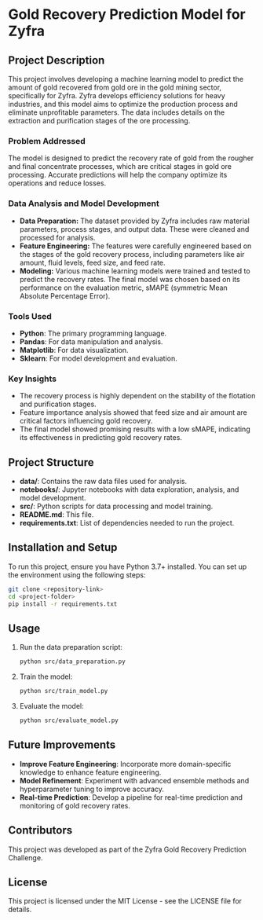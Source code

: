 
# Gold Recovery Prediction Model for Zyfra

## Project Description
This project involves developing a machine learning model to predict the amount of gold recovered from gold ore in the gold mining sector, specifically for Zyfra. Zyfra develops efficiency solutions for heavy industries, and this model aims to optimize the production process and eliminate unprofitable parameters. The data includes details on the extraction and purification stages of the ore processing.

### Problem Addressed
The model is designed to predict the recovery rate of gold from the rougher and final concentrate processes, which are critical stages in gold ore processing. Accurate predictions will help the company optimize its operations and reduce losses.

### Data Analysis and Model Development
- **Data Preparation:** The dataset provided by Zyfra includes raw material parameters, process stages, and output data. These were cleaned and processed for analysis.
- **Feature Engineering:** The features were carefully engineered based on the stages of the gold recovery process, including parameters like air amount, fluid levels, feed size, and feed rate.
- **Modeling:** Various machine learning models were trained and tested to predict the recovery rates. The final model was chosen based on its performance on the evaluation metric, sMAPE (symmetric Mean Absolute Percentage Error).

### Tools Used
- **Python**: The primary programming language.
- **Pandas**: For data manipulation and analysis.
- **Matplotlib**: For data visualization.
- **Sklearn**: For model development and evaluation.

### Key Insights
- The recovery process is highly dependent on the stability of the flotation and purification stages.
- Feature importance analysis showed that feed size and air amount are critical factors influencing gold recovery.
- The final model showed promising results with a low sMAPE, indicating its effectiveness in predicting gold recovery rates.

## Project Structure
- **data/**: Contains the raw data files used for analysis.
- **notebooks/**: Jupyter notebooks with data exploration, analysis, and model development.
- **src/**: Python scripts for data processing and model training.
- **README.md**: This file.
- **requirements.txt**: List of dependencies needed to run the project.

## Installation and Setup
To run this project, ensure you have Python 3.7+ installed. You can set up the environment using the following steps:

```bash
git clone <repository-link>
cd <project-folder>
pip install -r requirements.txt
```

## Usage
1. Run the data preparation script:
    ```bash
    python src/data_preparation.py
    ```
2. Train the model:
    ```bash
    python src/train_model.py
    ```
3. Evaluate the model:
    ```bash
    python src/evaluate_model.py
    ```

## Future Improvements
- **Improve Feature Engineering**: Incorporate more domain-specific knowledge to enhance feature engineering.
- **Model Refinement**: Experiment with advanced ensemble methods and hyperparameter tuning to improve accuracy.
- **Real-time Prediction**: Develop a pipeline for real-time prediction and monitoring of gold recovery rates.

## Contributors
This project was developed as part of the Zyfra Gold Recovery Prediction Challenge.

## License
This project is licensed under the MIT License - see the LICENSE file for details.
